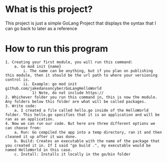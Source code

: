 # What is this project?

This project is just a simple GoLang Project that displays the syntax that I can go back to later as a reference

# How to run this program

	1. Creating your first module, you will run this command:
		a. Go mod init {name}
			i. The name can be anything, but if you plan on publishing this module, then it should be the url path to where your versioning control is.
			ii. Example: go mod init github.com/jakedansoncyber/GoLangHelloWorld
				1) Note, do not include https://
	2. Whichever folder you run this command in, this is now the module. Any folders below this folder are what will be called packages. 
	3. Write code:
		a. I created a file called hello.go inside of the HelloWorld folder. This hello.go specifies that it is an application and will be ran as an application.
	4. Now we can run our code. But here are three different options we can choose from:
		a. Run: Go compiled the app into a temp directory, ran it and then cleaned it up after it was done.
		b. Build: Creates an executable with the name of the package that you created it in. If I said "go build .", my executable would be named HelloWorld in this case.
		c. Install: Installs it locally in the go/bin folder
